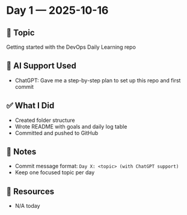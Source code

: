 # Day 1 — 2025-10-16

## 🧠 Topic
Getting started with the DevOps Daily Learning repo

## 🤖 AI Support Used
- ChatGPT: Gave me a step-by-step plan to set up this repo and first commit

## ✅ What I Did
- Created folder structure
- Wrote README with goals and daily log table
- Committed and pushed to GitHub

## 📝 Notes
- Commit message format: `Day X: <topic> (with ChatGPT support)`
- Keep one focused topic per day

## 🔗 Resources
- N/A today
